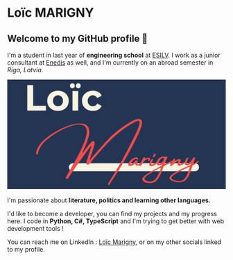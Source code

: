 # Loïc MARIGNY
## Welcome to my GitHub profile 👋

I'm a student in last year of **engineering school** at [ESILV](https://esilv.fr/). I work as a junior consultant at [Enedis](https://www.enedis.fr/) as well, and I'm currently on an abroad semester in *Riga, Latvia*.

![My logo](assets/Loic-Marigny-logo.svg)


I'm passionate about **literature, politics and learning other languages.**

I'd like to become a developer, you can find my projects and my progress here.
I code in **Python, C#, TypeScript** and I'm trying to get better with web development tools !

You can reach me on LinkedIn :  [Loïc Marigny](https://www.linkedin.com/in/loic-marigny/), or on my other socials linked to my profile.

<!--
**loic-marigny/loic-marigny** is a ✨ _special_ ✨ repository because its `README.md` (this file) appears on your GitHub profile.

Here are some ideas to get you started:

- 🔭 I’m currently working on ...
- 🌱 I’m currently learning ...
- 👯 I’m looking to collaborate on ...
- 🤔 I’m looking for help with ...
- 💬 Ask me about ...
- 📫 How to reach me: ...
- 😄 Pronouns: ...
- ⚡ Fun fact: ...
-->
